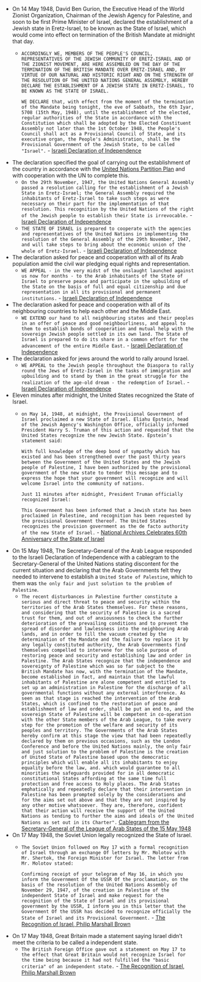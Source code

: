 - On 14 May 1948, David Ben Gurion, the Executive Head of the World Zionist Organization, Chairman of the Jewish Agency for Palestine, and soon to be first Prime Minister of Israel, declared the establishment of a Jewish state in Eretz-Israel, to be known as the State of Israel, which would come into effect on termination of the British Mandate at midnight that day.
    - `ACCORDINGLY WE, MEMBERS OF THE PEOPLE'S COUNCIL, REPRESENTATIVES OF THE JEWISH COMMUNITY OF ERETZ-ISRAEL AND OF THE ZIONIST MOVEMENT, ARE HERE ASSEMBLED ON THE DAY OF THE TERMINATION OF THE BRITISH MANDATE OVER ERETZ-ISRAEL AND, BY VIRTUE OF OUR NATURAL AND HISTORIC RIGHT AND ON THE STRENGTH OF THE RESOLUTION OF THE UNITED NATIONS GENERAL ASSEMBLY, HEREBY DECLARE THE ESTABLISHMENT OF A JEWISH STATE IN ERETZ-ISRAEL, TO BE KNOWN AS THE STATE OF ISRAEL.`
      
      `WE DECLARE that, with effect from the moment of the termination of the Mandate being tonight, the eve of Sabbath, the 6th Iyar, 5708 (15th May, 1948), until the establishment of the elected, regular authorities of the State in accordance with the Constitution which shall be adopted by the Elected Constituent Assembly not later than the 1st October 1948, the People's Council shall act as a Provisional Council of State, and its executive organ, the People's Administration, shall be the Provisional Government of the Jewish State, to be called "Israel".` - [Israeli Declaration of Independence](https://avalon.law.yale.edu/20th_century/israel.asp)
- The declaration specified the goal of carrying out the establishment of the country in accordance with the [United Nations Partition Plan](../1917-48%20Mandatory%20Palestine%20Period/1947%20United%20Nations%20Partition%20Plan%20for%20Palestine,%20Resolution%20181) and with cooperation with the UN to complete this.
    - `On the 29th November, 1947, the United Nations General Assembly passed a resolution calling for the establishment of a Jewish State in Eretz-Israel; the General Assembly required the inhabitants of Eretz-Israel to take such steps as were necessary on their part for the implementation of that resolution. This recognition by the United Nations of the right of the Jewish people to establish their State is irrevocable.` - [Israeli Declaration of Independence](https://avalon.law.yale.edu/20th_century/israel.asp)
    - `THE STATE OF ISRAEL is prepared to cooperate with the agencies and representatives of the United Nations in implementing the resolution of the General Assembly of the 29th November, 1947, and will take steps to bring about the economic union of the whole of Eretz-Israel.` - [Israeli Declaration of Independence](https://avalon.law.yale.edu/20th_century/israel.asp)
- The declaration asked for peace and cooperation with all of its Arab population amid the civil war pledging equal rights and representation.
    - `WE APPEAL - in the very midst of the onslaught launched against us now for months - to the Arab inhabitants of the State of Israel to preserve peace and participate in the upbuilding of the State on the basis of full and equal citizenship and due representation in all its provisional and permanent institutions.` - [Israeli Declaration of Independence](https://avalon.law.yale.edu/20th_century/israel.asp)
- The declaration asked for peace and cooperation with all of its neighbouring countries to help each other and the Middle East.
    - `WE EXTEND our hand to all neighbouring states and their peoples in an offer of peace and good neighbourliness, and appeal to them to establish bonds of cooperation and mutual help with the sovereign Jewish people settled in its own land. The State of Israel is prepared to do its share in a common effort for the advancement of the entire Middle East.` - [Israeli Declaration of Independence](https://avalon.law.yale.edu/20th_century/israel.asp)
- The declaration asked for jews around the world to rally around Israel.
    - `WE APPEAL to the Jewish people throughout the Diaspora to rally round the Jews of Eretz-Israel in the tasks of immigration and upbuilding and to stand by them in the great struggle for the realization of the age-old dream - the redemption of Israel.` - [Israeli Declaration of Independence](https://avalon.law.yale.edu/20th_century/israel.asp)
- Eleven minutes after midnight, the United States recognized the State of Israel.
    - `on May 14, 1948, at midnight, the Provisional Government of Israel proclaimed a new State of Israel. Eliahu Epstein, head of the Jewish Agency's Washington Office, officially informed President Harry S. Truman of this action and requested that the United States recognize the new Jewish State. Epstein’s statement said:`
      
      `With full knowledge of the deep bond of sympathy which has existed and has been strengthened over the past thirty years between the Government of the United States and the Jewish people of Palestine, I have been authorized by the provisional government of the new state to tender this message and to express the hope that your government will recognize and will welcome Israel into the community of nations.`
      
      `Just 11 minutes after midnight, President Truman officially recognized Israel:`
      
      `This Government has been informed that a Jewish state has been proclaimed in Palestine, and recognition has been requested by the provisional Government thereof. The United States recognizes the provision government as the de facto authority of the new State of Israel.` - [National Archives Celebrates 60th Anniversary of the State of Israel]([https://avalon.law.yale.edu/20th_century/israel.asp](https://www.archives.gov/press/press-releases/2008-278))
- On 15 May 1948, The Secretary-General of the Arab League responded to the Israeli Declaration of Independence with a cablegram to the Secretary-General of the United Nations stating discontent for the current situation and declaring that the Arab Governments felt they needed to intervene to establish a `United State of Palestine`, which to them was `the only fair and just solution to the problem of Palestine`.
    - `The recent disturbances in Palestine further constitute a serious and direct threat to peace and security within the territories of the Arab States themselves. For these reasons, and considering that the security of Palestine is a sacred trust for them, and out of anxiousness to check the further deterioration of the prevailing conditions and to prevent the spread of disorder and lawlessness into the neighbouring Arab lands, and in order to fill the vacuum created by the determination of the Mandate and the failure to replace it by any legally constituted authority, the Arab Governments find themselves compelled to intervene for the sole purpose of restoring peace and security and establishing law and order in Palestine. The Arab States recognize that the independence and sovereignty of Palestine which was so far subject to the British Mandate has now, with the termination of the Mandate, become established in fact, and maintain that the lawful inhabitants of Palestine are alone competent and entitled to set up an administration in Palestine for the discharge of all governmental functions without any external interference. As seen as that stage is reached the intervention of the Arab States, which is confined to the restoration of peace and establishment of law and order, shall be put an end to, and the sovereign State of Palestine will be competent in co-operation with the other State members of the Arab League, to take every step for the promotion of the welfare and security of its peoples and territory. The Governments of the Arab States hereby confirm at this stage the view that had been repeatedly declared by them on previous occasions, such as the London Conference and before the United Nations mainly, the only fair and just solution to the problem of Palestine is the creation of United State of Palestine based upon the democratic principles which will enable all its inhabitants to enjoy equality before the law, and. which would guarantee to all minorities the safeguards provided for in all democratic constitutional States affording at the same time full protection and free access to Holy places. The Arab States emphatically and repeatedly declare that their intervention in Palestine has been prompted solely by the considerations and for the aims set out above and that they are not inspired by any other motive whatsoever. They are, therefore, confident that their action will receive the support of the United Nations as tending to further the aims and ideals of the United Nations as set out in its Charter".` [Cablegram from the Secretary-General of the League of Arab States of the 15 May 1948]([https://www.un.org/Docs/journal/asp/ws.asp?m=S/745](https://upload.wikimedia.org/wikipedia/commons/2/29/Cablegram_dated_15_May_1948_addressed_to_the_Secretary-General_by_the_Secretary-General_of_the_League_of_Arab_States.pdf))
- On 17 May 1948, the Soviet Union legally recognized the State of Israel.
    - `The Soviet Union followed on May 17 with a formal recognition of Israel through an exchange Of letters by Mr. Molotov with Mr. Shertok, the Foreign Minister for Israel. The letter from Mr. Molotov stated:`
      
      `Confirming receipt of your telegram of May 16, in which you inform the Government Of the USSR Of the proclamation, on the basis of the resolution of the United Nations Assembly of November 29, 1947, of the creation in Palestine of the independent State of Israel and make request for the recognition of the State of Israel and its provisional government by the USSR, I inform you in this letter that the Government Of the USSR has decided to recognize officially the State of Israel and its Provisional Government.` - [The Recognition of Israel, Philip Marshall Brown]([https://sci.bban.top/pdf/10.2307/2193961.pdf](https://annas-archive.org/scidb/10.2307/2193961))
- On 17 May 1948, Great Britain made a statement saying Israel didn’t meet the criteria to be called a independent state.
    - `The British Foreign Office gave out a statement on May 17 to the effect that Great Britain would not recognize Israel for the time being because it had not fulfilled the "basic criteria" of an independent state.` - [The Recognition of Israel, Philip Marshall Brown]([https://sci.bban.top/pdf/10.2307/2193961.pdf](https://annas-archive.org/scidb/10.2307/2193961))